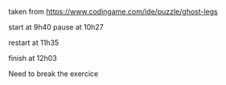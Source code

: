taken from https://www.codingame.com/ide/puzzle/ghost-legs

start at 9h40
pause at 10h27


restart at 11h35

finish at 12h03


Need to break the exercice
